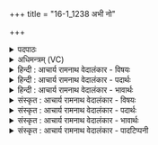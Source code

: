 +++
title = "16-1_1238 अभी नो"

+++
<details><summary>पदपाठः</summary>

अ꣣भि꣢। नः꣣। वाजसा꣡त꣢मम्। वा꣣ज। सा꣡त꣢꣯मम्। र꣣यि꣢म्। अ꣣र्ष। शतस्पृ꣡ह꣢म्। श꣣त। स्पृ꣡ह꣢꣯म्। इ꣡न्दो꣢꣯। स꣣ह꣡स्र꣢भर्णसम्। स꣣ह꣡स्र꣢। भ꣣र्णसम्। तुविद्युम्न꣢म्। तु꣣वि। द्युम्न꣢म्। वि꣣भास꣡ह꣢म्। वि꣣भा। स꣡ह꣢꣯म्। १२३८।
</details>

<details><summary>अधिमन्त्रम् (VC)</summary>

- पवमानः सोमः
- अम्बरीषो वार्षागिर ऋजिश्वा भारद्वाजश्च
- अनुष्टुप्
- गान्धारः
</details>

<details><summary>हिन्दी : आचार्य रामनाथ वेदालंकार - विषयः</summary>

प्रथम ऋचा पूर्वार्चिक में ५४९ क्रमाङ्क पर परमात्मा को सम्बोधित की गयी थी। यहाँ पर परमात्मा,राजा और आचार्य से प्रार्थना है।
</details>

<details><summary>हिन्दी : आचार्य रामनाथ वेदालंकार - पदार्थः</summary>

पदार्थान्वय -  हे (इन्दो) आनन्दरस तथा विद्यारस से भिगोनेवाले तेजस्वी परमात्मन्,राजन् वा आचार्य ! आप (वाजसातमम्) अतिशय बल के प्रदाता, (शतस्पृहम्) सैकड़ों मनुष्यों से चाहने योग्य, (सहस्रभर्णसम्) सहस्रों गुणों को धारण करानेवाले अथवा सहस्रों जनों के पोषक, (तुविद्युम्नम्) बहुत यश देनेवाले, (विभासहम्) शत्रुओं के तेज को अभिभूत करनेवाले (रयिम्) आध्यात्मिक धन को,सुवर्ण आदि धन को वा विद्याधन को (नः) हम उपासकों,प्रजाजनों वा छात्रों को (अभि अर्ष) प्राप्त कराओ ॥१॥
</details>

<details><summary>हिन्दी : आचार्य रामनाथ वेदालंकार - भावार्थः</summary>

भावार्थ -  परमेश्वर से ब्रह्मानन्द का धन,राजा से सुवर्ण आदि धन और आचार्य से विद्याधन प्राप्त करके ही उपासक,प्रजाजन और विद्यार्थी कृतकृत्य होते हैं ॥१॥
</details>

<details><summary>संस्कृत : आचार्य रामनाथ वेदालंकार - विषयः</summary>

तत्र प्रथमा ऋक् पूर्वार्चिके ५४९ क्रमाङ्के परमात्मानं सम्बोधिता। अत्र परमात्मा नृपतिराचार्यश्च प्रार्थ्यते।
</details>

<details><summary>संस्कृत : आचार्य रामनाथ वेदालंकार - पदार्थः</summary>

पदार्थान्वय -  हे (इन्दो) आनन्दरसेन विद्यारसेन च क्लेदक तेजस्विन् परमात्मन् नृपते आचार्य वा ! त्वम् (वाजसातमम्) अतिशयेन बलस्य प्रदातारम्, (शतस्पृहम्) अनेकशतैर्जनैः स्पृहणीयम्, (सहस्रभर्णसम्) सहस्रगुणानां धारयितारम् यद्वा सहस्रजनानां पोषयितारम्, (तुविद्युम्नम्) बहुयशस्करम्, (विभासहम्) शत्रुतेजसः अभिभवितारम् (रयिम्) अध्यात्मं धनं सुवर्णादिधनं विद्याधनं वा (नः) अस्मान् उपासकान् प्रजाजनान् छात्रान् वा (अभि अर्ष) प्रापय ॥१॥
</details>

<details><summary>संस्कृत : आचार्य रामनाथ वेदालंकार - भावार्थः</summary>

भावार्थ -  परमेश्वराद् ब्रह्मानन्दधनं नृपतेर्हिरण्यादिधनमाचार्याच्च विद्याधनं प्राप्यैवोपासकाः प्रजाजना विद्यार्थिनश्च कृतकृत्या जायन्ते ॥१॥
</details>

<details><summary>संस्कृत : आचार्य रामनाथ वेदालंकार - पादटिप्पनी</summary>

टिप्पनी -   १. ऋ० ९।९८।१,‘अभी,शतस्पृहम्,विभासहम्’ इत्यत्र क्रमेण ‘अ॒भि,पुरु॒स्पृह॑म्,वि॑भ्वा॒सह॑म्’ इति पाठः। साम० ५४९।
</details>